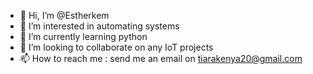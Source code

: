 - 👋 Hi, I’m @Estherkem
- 👀 I’m interested in automating systems
- 🌱 I’m currently learning python
- 💞️ I’m looking to collaborate on any IoT projects
- 📫 How to reach me : send me an email on tiarakenya20@gmail.com

<!---
Estherkem/Estherkem is a ✨ special ✨ repository because its `README.md` (this file) appears on your GitHub profile.
You can click the Preview link to take a look at your changes.
--->

